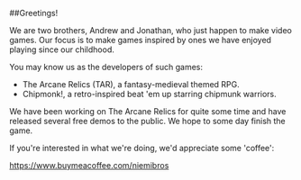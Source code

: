##Greetings!

We are two brothers, Andrew and Jonathan, who just happen to make video games. Our focus is to make games inspired by ones we have enjoyed playing since our childhood. 

You may know us as the developers of such games:
- The Arcane Relics (TAR), a fantasy-medieval themed RPG.
- Chipmonk!, a retro-inspired beat 'em up starring chipmunk warriors.

We have been working on The Arcane Relics for quite some time and have released several free demos to the public. We hope to some day finish the game.

If you're interested in what we're doing, we'd appreciate some 'coffee':

https://www.buymeacoffee.com/niemibros
